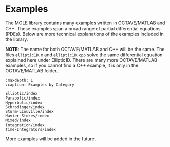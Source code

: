 # Examples

The MOLE library contains many examples written in OCTAVE/MATLAB and C++. These examples span a broad range of partial differential equations (PDEs). Below are more technical explanations of the examples included in the library.

**NOTE**: The name for both OCTAVE/MATLAB and C++ will be the same. The files `elliptic1D.m` and `elliptic1D.cpp` solve the same differential equation explained here under Elliptic1D. There are many more OCTAVE/MATLAB examples, so if you cannot find a C++ example, it is only in the OCTAVE/MATLAB folder.

```{toctree}
:maxdepth: 1
:caption: Examples by Category

Elliptic/index
Parabolic/index
Hyperbolic/index
Schrodinger/index
Sturm-Liouville/index
Navier-Stokes/index
Mixed/index
Integration/index
Time-Integrators/index
```

More examples will be added in the future. 

